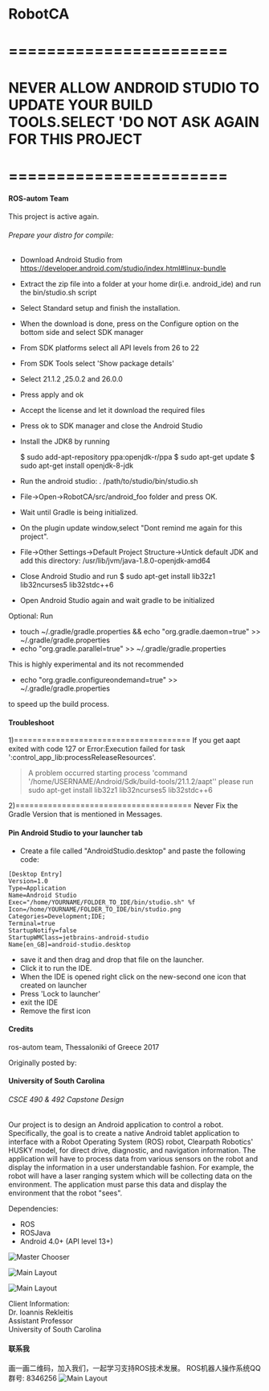 # RobotCA

# =======================
# NEVER ALLOW ANDROID STUDIO TO UPDATE YOUR BUILD TOOLS.SELECT 'DO NOT ASK AGAIN FOR THIS PROJECT
# =======================

#### ROS-autom Team

This project is active again.

###### Prepare your distro for compile:

+ Download Android Studio from https://developer.android.com/studio/index.html#linux-bundle
+ Extract the zip file into a folder at your home dir(i.e. android_ide) and run the bin/studio.sh script
+ Select Standard setup and finish the installation.
+ When the download is done, press on the Configure option on the bottom side and select SDK manager
+ From SDK platforms select all API levels from 26 to 22
+ From SDK Tools select 'Show package details'
+ Select 21.1.2 ,25.0.2 and 26.0.0
+ Press apply and ok
+ Accept the license and let it download the required files
+ Press ok to SDK manager and close the Android Studio
+ Install the JDK8 by running 
	
	$ sudo add-apt-repository ppa:openjdk-r/ppa
	$ sudo apt-get update
	$ sudo apt-get install openjdk-8-jdk
+ Run the android studio: . /path/to/studio/bin/studio.sh
+ File->Open->RobotCA/src/android_foo folder and press OK.
+ Wait until Gradle is being initialized.
+ On the plugin update window,select "Dont remind me again for this project".
+ File->Other Settings->Default Project Structure->Untick default JDK and add this directory: /usr/lib/jvm/java-1.8.0-openjdk-amd64
+ Close Android Studio and run 
	$ sudo apt-get install lib32z1 lib32ncurses5 lib32stdc++6
+ Open Android Studio again and wait gradle to be initialized

Optional:
Run
+ touch ~/.gradle/gradle.properties && echo "org.gradle.daemon=true" >> ~/.gradle/gradle.properties
+ echo "org.gradle.parallel=true" >> ~/.gradle/gradle.properties

This is highly experimental and its not recommended
+ echo "org.gradle.configureondemand=true" >> ~/.gradle/gradle.properties

to speed up the build process.

#### Troubleshoot

1)======================================
If you get aapt exited with code 127
or
Error:Execution failed for task ':control_app_lib:processReleaseResources'.
> A problem occurred starting process 'command '/home/USERNAME/Android/Sdk/build-tools/21.1.2/aapt''
please run
sudo apt-get install lib32z1 lib32ncurses5 lib32stdc++6

2)======================================
Never Fix the Gradle Version that is mentioned in Messages.

#### Pin Android Studio to your launcher tab
+ Create a file called "AndroidStudio.desktop" and paste the following code:
```
[Desktop Entry]
Version=1.0
Type=Application
Name=Android Studio
Exec="/home/YOURNAME/FOLDER_TO_IDE/bin/studio.sh" %f
Icon=/home/YOURNAME/FOLDER_TO_IDE/bin/studio.png
Categories=Development;IDE;
Terminal=true
StartupNotify=false
StartupWMClass=jetbrains-android-studio
Name[en_GB]=android-studio.desktop
```
+ save it and then drag and drop that file on the launcher.
+ Click it to run the IDE.
+ When the IDE is opened right click on the new-second one icon that created on launcher
+ Press 'Lock to launcher'
+ exit the IDE
+ Remove the first icon

#### Credits

ros-autom team, Thessaloniki of Greece 2017

Originally posted by:
#### University of South Carolina  
###### CSCE 490 & 492 Capstone Design  

Our project is to design an Android application to control a robot. Specifically, the goal is to create a native Android tablet application to interface with a Robot Operating System (ROS) robot, Clearpath Robotics' HUSKY model, for direct drive, diagnostic, and navigation information. The application will have to process data from various sensors on the robot and display the information in a user understandable fashion. For example, the robot will have a laser ranging system which will be collecting data on the environment. The application must parse this data and display the environment that the robot "sees".

Dependencies:  
+ ROS
+ ROSJava
+ Android 4.0+ (API level 13+)

![Master Chooser](https://cloud.githubusercontent.com/assets/8508489/14839465/021d5f80-0bf9-11e6-9580-10fa54de7cfc.png)

![Main Layout](https://cloud.githubusercontent.com/assets/8508489/14839460/0201419c-0bf9-11e6-82c9-8e51ce85d48c.png)  

![Main Layout](https://raw.githubusercontent.com/iamzhuang/test1/master/app_cam.png) 
 
Client Information:  
Dr. Ioannis Rekleitis  
Assistant Professor  
University of South Carolina  

#### 联系我
画一画二维码，加入我们，一起学习支持ROS技术发展。
ROS机器人操作系统QQ群号: 8346256
![Main Layout](https://raw.githubusercontent.com/iamzhuang/test1/master/ROS_QRCODE.png) 


